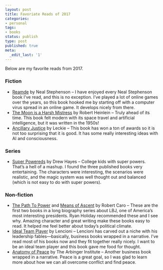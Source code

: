 ```yaml
---
layout: post
title: Favoriate Reads of 2017
categories:
- personal
tags:
- books
status: publish
type: post
published: true
meta:
  _edit_last: '1'
---
```


<p>Below are my favorite reads from 2017.</p>

<h3>Fiction</h3>

<ul>
<li><a href="">Reamde</a> by Neal Stephenson – I have enjoyed every Neal Stephenson book I’ve read, and this is no exception. I’ve played a lot of online games over the years, so this book hooked me by starting off with a computer virus spread in an online game. It develops nicely from there.</li>
<li><a href="">The Moon is a Harsh Mistress</a> by Robert Heinlein – Truly ahead of its time. This book felt modern with its space travel and artificial intelligence, but it was written in the 1950s!</li>
<li><a href="">Ancillary Justice</a> by Leckie – This book has won a ton of awards so it is not too surprising that it is good. It has some really interesting ideas with AI and consciousness.</li>
</ul>


<h3>Series</h3>

<ul>
<li><a href="">Super Powereds</a> by Drew Hayes – College kids with super powers. That’s a hell of a mashup. I found the three published books very entertaining. The characters were interesting, the scenarios were realistic, and the magic system was well thought out and balanced (which is not easy to do with super powers).</li>
</ul>


<h3>Non-fiction</h3>

<ul>
<li><a href="">The Path To Power</a> and <a href="">Means of Ascent</a> by Robert Caro – These are the first two books in a long biography series about LBJ, one of America’s most interesting presidents. Ryan Holiday recommended these and I see why. Amazing character and great writing make these books easy to read. It helped me feel better about today’s political climate.</li>
<li><a href="">Ideal Team Player</a> by Lencioni – Lencioni has carved out a niche with his leadership fables—basically, business books wrapped in a narrative. I’ve read most of his books now and they fit together really nicely. I want to be an ideal team player and this book gave me food for thought.</li>
<li><a href="">Anatomy of Peace</a> by The Arbinger Institute – Another business book wrapped in a narrative. Peace is a great goal, so I was glad to learn more about how we can all overcome conflict and find peace.</li>
</ul>